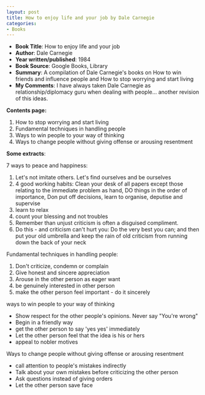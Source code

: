 ```yaml
---
layout: post
title: How to enjoy life and your job by Dale Carnegie
categories:
- Books
---
```


- **Book Title**: How to enjoy life and your job
- **Author**: Dale Carnegie
- **Year written/published**: 1984
- **Book Source**: Google Books, Library
- **Summary**: A compilation of Dale Carnegie's books on How to win friends and influence people and How to stop worrying and start living
- **My Comments**: I have always taken Dale Carnegie as relationship/diplomacy guru when dealing with people... another revision of this ideas.

**Contents page:**

1. How to stop worrying and start living
2. Fundamental techniques in handling people
3. Ways to win people to your way of thinking
4. Ways to change people without giving offense or arousing resentment

**Some extracts**:

7 ways to peace and happiness:

1. Let's not imitate others. Let's find ourselves and be ourselves
2. 4 good working habits: Clean your desk of all papers except those relating to the immediate problem as hand, DO things in the order of importance, Don put off decisions, learn to organise, deputise and supervise
3. learn to relax
4. count your blessing and not troubles
5. Remember than unjust criticism is often a disguised compliment.
6. Do this - and criticism can't hurt you: Do the very best you can; and then put your old umbrella and keep the rain of old criticism from running down the back of your neck

Fundamental techniques in handling people:

1. Don't criticize, condemn or complain
2. Give honest and sincere appreciation
3. Arouse in the other person as eager want
4. be genuinely interested in other person
5. make the other person feel important - do it sincerely

ways to win people to your way of thinking

- Show respect for the other people's opinions. Never say "You're wrong"
- Begin in a friendly way
- get the other person to say 'yes yes' immediately
- Let the other person feel that the idea is his or hers
- appeal to nobler motives

Ways to change people without giving offense or arousing resentment

- call attention to people's mistakes indirectly
- Talk about your own mistakes before criticizing the other person
- Ask questions instead of giving orders
- Let the other person save face
